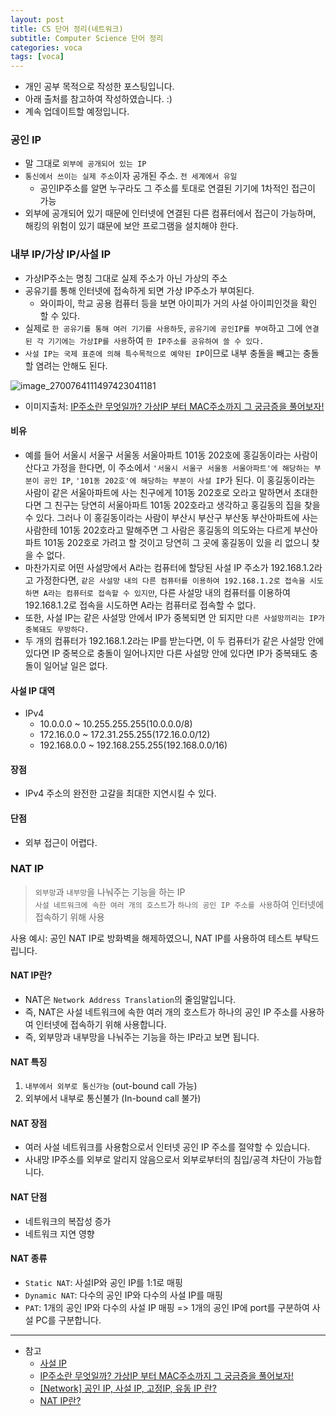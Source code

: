 ```yaml
---
layout: post
title: CS 단어 정리(네트워크)
subtitle: Computer Science 단어 정리
categories: voca
tags: [voca]
---
```


- 개인 공부 목적으로 작성한 포스팅입니다.
- 아래 출처를 참고하여 작성하였습니다. :)
- 계속 업데이트할 예정입니다.

### 공인 IP

- 말 그대로 `외부에 공개되어 있는 IP`
- `통신에서 쓰이는 실제 주소`이자 공개된 주소. `전 세계에서 유일`
  - 공인IP주소를 알면 누구라도 그 주소를 토대로 연결된 기기에 1차적인 접근이 가능
- 외부에 공개되어 있기 때문에 인터넷에 연결된 다른 컴퓨터에서 접근이 가능하며, 해킹의 위험이 있기 떄문에 보안 프로그램을 설치해야 한다.

### 내부 IP/가상 IP/사설 IP

- 가상IP주소는 명칭 그대로 실제 주소가 아닌 가상의 주소
- 공유기를 통해 인터넷에 접속하게 되면 가상 IP주소가 부여된다.
  - 와이파이, 학교 공용 컴퓨터 등을 보면 아이피가 거의 사설 아이피인것을 확인 할 수 있다.
- 실제로 `한 공유기를 통해 여러 기기를 사용하듯`, `공유기에 공인IP를 부여`하고 그에 `연결된 각 기기에는 가상IP를 사용`하여 `한 IP주소를 공유하여 쓸 수 있다.`
- `사설 IP는 국제 표준에 의해 특수목적으로 예약된 IP`이므로 내부 충돌을 빼고는 충돌할 염려는 안해도 된다.

![image_2700764111497423041181](https://user-images.githubusercontent.com/75410527/193409467-c26580a7-a46a-44f3-840d-267fd31ffd20.jpeg)

- 이미지출처: [IP주소란 무엇일까? 가상IP 부터 MAC주소까지 그 궁금증을 풀어보자!](https://m.blog.naver.com/PostView.naver?isHttpsRedirect=true&blogId=with_msip&logNo=221029109709)

#### 비유

- 예를 들어 서울시 서울구 서울동 서울아파트 101동 202호에 홍길동이라는 사람이 산다고 가정을 한다면, 이 주소에서 `'서울시 서울구 서울동 서울아파트'에 해당하는 부분이 공인 IP`, `'101동 202호'에 해당하는 부분이 사설 IP`가 된다. 이 홍길동이라는 사람이 같은 서울아파트에 사는 친구에게 101동 202호로 오라고 말하면서 초대한다면 그 친구는 당연히 서울아파트 101동 202호라고 생각하고 홍길동의 집을 찾을 수 있다. 그러나 이 홍길동이라는 사람이 부산시 부산구 부산동 부산아파트에 사는 사람한테 101동 202호라고 말해주면 그 사람은 홍길동의 의도와는 다르게 부산아파트 101동 202호로 가려고 할 것이고 당연히 그 곳에 홍길동이 있을 리 없으니 찾을 수 없다.
- 마찬가지로 어떤 사설망에서 A라는 컴퓨터에 할당된 사설 IP 주소가 192.168.1.2라고 가정한다면, `같은 사설망 내의 다른 컴퓨터를 이용하여 192.168.1.2로 접속을 시도하면 A라는 컴퓨터로 접속할 수 있지만`, 다른 사설망 내의 컴퓨터를 이용하여 192.168.1.2로 접속을 시도하면 A라는 컴퓨터로 접속할 수 없다.
- 또한, 사설 IP는 같은 사설망 안에서 IP가 중복되면 안 되지만 `다른 사설망끼리는 IP가 중복돼도 무방하다.`
- 두 개의 컴퓨터가 192.168.1.2라는 IP를 받는다면, 이 두 컴퓨터가 같은 사설망 안에 있다면 IP 중복으로 충돌이 일어나지만 다른 사설망 안에 있다면 IP가 중복돼도 충돌이 일어날 일은 없다.

#### 사설 IP 대역

- IPv4
  - 10.0.0.0 ~ 10.255.255.255(10.0.0.0/8)
  - 172.16.0.0 ~ 172.31.255.255(172.16.0.0/12)
  - 192.168.0.0 ~ 192.168.255.255(192.168.0.0/16)

#### 장점

- IPv4 주소의 완전한 고갈을 최대한 지연시킬 수 있다.

#### 단점

- 외부 접근이 어렵다.

### NAT IP

> `외부망`과 `내부망`을 나눠주는 기능을 하는 IP    
> `사설 네트워크에 속한 여러 개의 호스트`가 `하나의 공인 IP 주소를 사용`하여 인터넷에 접속하기 위해 사용

사용 예시: 공인 NAT IP로 방화벽을 해제하였으니, NAT IP를 사용하여 테스트 부탁드립니다.

#### NAT IP란?

- NAT은 `Network Address Translation`의 줄임말입니다.
- 즉, NAT은 사설 네트워크에 속한 여러 개의 호스트가 하나의 공인 IP 주소를 사용하여 인터넷에 접속하기 위해 사용합니다.
- 즉, 외부망과 내부망을 나눠주는 기능을 하는 IP라고 보면 됩니다.

#### NAT 특징

1. `내부에서 외부로 통신가능` (out-bound call 가능)
2. 외부에서 내부로 통신불가 (In-bound call 불가)

#### NAT 장점

- 여러 사설 네트워크를 사용함으로서 인터넷 공인 IP 주소를 절약할 수 있습니다.
- 사내망 IP주소를 외부로 알리지 않음으로서 외부로부터의 침입/공격 차단이 가능합니다.

#### NAT 단점

- 네트워크의 복잡성 증가
- 네트워크 지연 영향

#### NAT 종류

- `Static NAT`: 사설IP와 공인 IP를 1:1로 매핑
- `Dynamic NAT`: 다수의 공인 IP와 다수의 사설 IP를 매핑
- `PAT`: 1개의 공인 IP와 다수의 사설 IP 매핑 => 1개의 공인 IP에 port를 구분하여 사설 PC를 구분합니다.

---

- 참고
  - [사설 IP](https://namu.wiki/w/%EC%82%AC%EC%84%A4%20IP)
  - [IP주소란 무엇일까? 가상IP 부터 MAC주소까지 그 궁금증을 풀어보자!](https://m.blog.naver.com/PostView.naver?isHttpsRedirect=true&blogId=with_msip&logNo=221029109709)
  - [[Network] 공인 IP, 사설 IP, 고정IP, 유동 IP 란?](https://bamdule.tistory.com/189)
  - [NAT IP란?](https://blog.voidmainvoid.net/319)
